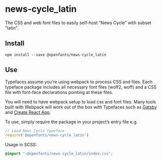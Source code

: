 
# news-cycle_latin

The CSS and web font files to easily self-host “News Cycle” with subset "latin".

## Install

`npm install --save @openfonts/news-cycle_latin`

## Use

Typefaces assume you’re using webpack to process CSS and files. Each typeface
package includes all necessary font files (woff2, woff) and a CSS file with
font-face declarations pointing at these files.

You will need to have webpack setup to load css and font files. Many tools built
with Webpack will work out of the box with Typefaces such as [Gatsby](https://github.com/gatsbyjs/gatsby)
and [Create React App](https://github.com/facebookincubator/create-react-app).

To use, simply require the package in your project’s entry file e.g.

```javascript
// Load News Cycle typeface
require('@openfonts/news-cycle_latin')
```

Usage in SCSS:
```scss
@import "~@openfonts/news-cycle_latin/index.css";
```
